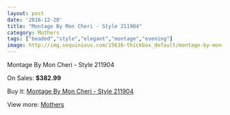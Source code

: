 ```yaml
---
layout: post
date: '2016-12-28'
title: "Montage By Mon Cheri - Style 211904"
category: Mothers
tags: ["beaded","style","elegant","montage","evening"]
image: http://img.sequinious.com/15636-thickbox_default/montage-by-mon-cheri-style-211904.jpg
---
```

Montage By Mon Cheri - Style 211904

On Sales: **$382.99**
<a href="https://www.sequinious.com/mothers/7376-montage-by-mon-cheri-style-211904.html"><amp-img layout="responsive" width="600" height="600" src="//img.sequinious.com/15636-thickbox_default/montage-by-mon-cheri-style-211904.jpg" alt="Montage By Mon Cheri - Style 211904 0" /></a>

Buy it: [Montage By Mon Cheri - Style 211904](https://www.sequinious.com/mothers/7376-montage-by-mon-cheri-style-211904.html "Montage By Mon Cheri - Style 211904")

View more: [Mothers](https://www.sequinious.com/6-mothers "Mothers")